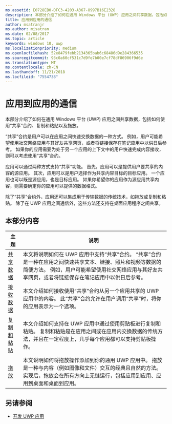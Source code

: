 ```yaml
---
ms.assetid: E0728EB0-DFC3-4203-A367-8997B16E2328
description: 本部分介绍了如何在通用 Windows 平台 (UWP) 应用之间共享数据，包括如何使用“共享”合约、复制和粘贴以及拖放。
title: 应用到应用的通信
author: msatranjr
ms.author: misatran
ms.date: 02/08/2017
ms.topic: article
keywords: windows 10, uwp
ms.localizationpriority: medium
ms.openlocfilehash: 52e8479febb2134365bab6c68486d9e284366535
ms.sourcegitcommit: 93c0a60cf531c7d9fe7b00e7cf78df86906f9d6e
ms.translationtype: MT
ms.contentlocale: zh-CN
ms.lasthandoff: 11/21/2018
ms.locfileid: "7554738"
---
```

# <a name="app-to-app-communication"></a>应用到应用的通信


本部分介绍了如何在通用 Windows 平台 (UWP) 应用之间共享数据，包括如何使用“共享”合约、复制和粘贴以及拖放。

“共享”合约是用户可以在应用之间快速交换数据的一种方式。 例如，用户可能希望使用社交网络应用与其好友共享网页，或者将链接保存在笔记应用中以供日后参考。 如果你的应用需要为处于另一个应用的上下文中的用户快速完成内容接收，则可以考虑使用“共享”合约。

应用可以通过两种方式支持“共享”功能。 首先，应用可以是提供用户要共享的内容的源应用。 其次，应用可以是用户选择作为共享内容目标的目标应用。 一个应用也可以既是源应用，也是目标应用。 如果你希望你的应用作为源应用共享内容，则需要确定你的应用可以提供的数据格式。

除了“共享”合约外，应用还可以集成用于传输数据的传统技术，如拖放或复制和粘贴。 除了在 UWP 应用之间通信外，这些方法还支持在桌面应用程序之间共享。



## <a name="in-this-section"></a>本部分内容

| 主题 | 说明 |
|-------|-------------|
| [共享数据](share-data.md) | 本文将说明如何在 UWP 应用中支持“共享”合约。 “共享”合约是一种在应用之间快速共享文本、链接、照片和视频等数据的简便方法。 例如，用户可能希望使用社交网络应用与其好友共享网页，或者将链接保存在笔记应用中以供日后参考。 |
| [接收数据](receive-data.md) | 本文介绍如何接收使用“共享”合约从另一个应用共享的 UWP 应用中的内容。 此“共享”合约允许在用户调用“共享”时，将你的应用表示为一个选项。 |
| [复制和粘贴](copy-and-paste.md) | 本文介绍如何支持在 UWP 应用中通过使用剪贴板进行复制和粘贴。 复制和粘贴是在应用之间或在应用内交换数据的传统方法，并且在一定程度上，几乎每个应用都可以支持剪贴板操作。 |
| [拖放](../design/input/drag-and-drop.md) | 本文说明如何将拖放操作添加到你的通用 UWP 应用中。 拖放是一种与内容（例如图像和文件）交互的经典且自然的方法。 实现后，拖放会在所有方向上无缝运行，包括应用到应用、应用到桌面和桌面到应用。 |

## <a name="see-also"></a>另请参阅
- [开发 UWP 应用](https://developer.microsoft.com/windows/develop)
